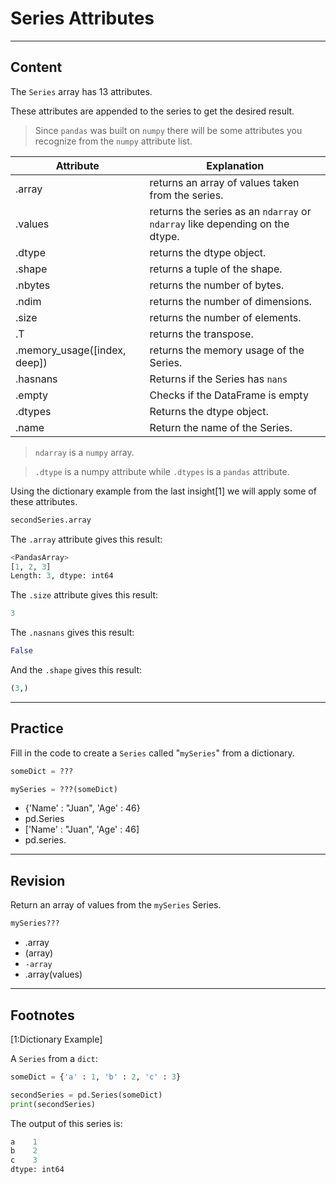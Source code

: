 ﻿---
author: Stefan-Stojanovic

type: normal

category: how to

---

# Series Attributes

---
## Content

The `Series` array has 13 attributes.

These attributes are appended to the series to get the desired result.

> Since `pandas` was built on `numpy` there will be some attributes you recognize from the `numpy` attribute list.

| Attribute                    | Explanation                                                                  |
|------------------------------|------------------------------------------------------------------------------|
| .array                       | returns an array of values taken from the series.                            |
| .values                      | returns the series as an `ndarray` or `ndarray` like depending on the dtype. |
| .dtype                       | returns the dtype object.                                                    |
| .shape                       | returns a tuple of the shape.                                                |
| .nbytes                      | returns the number of bytes.                                                 |
| .ndim                        | returns the number of dimensions.                                            |
| .size                        | returns the number of elements.                                              |
| .T                           | returns the transpose.                                                       |
| .memory_usage([index, deep]) | returns the memory usage of the Series.                                      |
| .hasnans                     | Returns if the Series has `nans`                                             |
| .empty                       | Checks if the DataFrame is empty                                             |
| .dtypes                      | Returns the dtype object.                                                    |
| .name                        | Return the name of the Series.                                               |

> `ndarray` is a `numpy` array.

> `.dtype` is a numpy attribute while `.dtypes` is a `pandas` attribute.

Using the dictionary example from the last insight[1] we will apply some of these attributes.

```python
secondSeries.array
```

The `.array` attribute gives this result:

```python
<PandasArray>
[1, 2, 3]
Length: 3, dtype: int64
```

The `.size` attribute gives this result:

```python
3
```

The `.nasnans` gives this result:
```python
False
```

And the `.shape` gives this result:
```python
(3,)
```

---
## Practice

Fill in the code to create a `Series` called "`mySeries`" from a dictionary.

```python
someDict = ???

mySeries = ???(someDict)
```

- {'Name' : "Juan", 'Age' : 46}
- pd.Series
- ['Name' : "Juan", 'Age' : 46]
- pd.series.


---
## Revision

Return an array of values from the `mySeries` Series.

```Python
mySeries???
```

- .array
- (array)
- `-array`
- .array(values)

---
## Footnotes

[1:Dictionary Example]

A `Series` from a `dict`:
```python
someDict = {'a' : 1, 'b' : 2, 'c' : 3}

secondSeries = pd.Series(someDict)
print(secondSeries)
```

The output of this series is:
```Python
a    1
b    2
c    3
dtype: int64
```